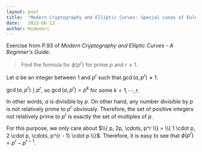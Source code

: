 ```yaml
---
layout: post
title:  "Modern Cryptography and Elliptic Curves: Special cases of Euler's totient function"
date:   2023-06-13
author: Hidenori
---
```


Exercise from P.93 of _Modern Cryptography and Elliptic Curves - A Beginner's Guide_.

> Find the formula for $\phi(p^r)$ for prime $p$ and $r \geq 1$.

Let $a$ be an integer between 1 and $p^r$ such that $\gcd(a, p^r) \ne 1$.

$\gcd(a, p^r) \mid p^r$, so $\gcd(a, p^r) = p^k$ for some $k = 1, \cdots, r$.

In other words, $a$ is divisible by $p$.
On other hand, any number divisible by $p$ is not relatively prime to $p^r$ obviously.
Therefore, the set of positive integers not relatively prime to $p^r$ is exactly the set of multiples of $p$.

For this purpose, we only care about $\\{ p, 2p, \cdots, p^r \\} = \\{ 1 \cdot p, 2 \cdot p, \cdots, p^{r - 1} \cdot p \\}$.
Therefore, it is easy to see that $\phi(p^r) = p^r - p^{r - 1}$.

